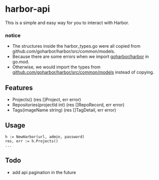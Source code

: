 # harbor-api

This is a simple and easy way for you to interact with Harbor.

### notice
* The structures inside the harbor_types.go were all copied from github.com/goharbor/harbor/src/common/models.
* Because there are some errors when we import [goharbor/harbor](https://github.com/goharbor/harbor/tree/master/src) in go.mod. 
* Otherwise, we would import the types from [github.com/goharbor/harbor/src/common/models](https://github.com/goharbor/harbor/tree/master/src/common/models) instead of copying.


## Features
*	Projects() (res []Project, err error)
*   Repositories(projectId int) (res []RepoRecord, err error)
*   Tags(imageName string) (res []TagDetail, err error)

## Usage
```
h := NewHarbor(url, admin, password)
res, err := h.Projects()
...
```

## Todo
* add api pagination in the future